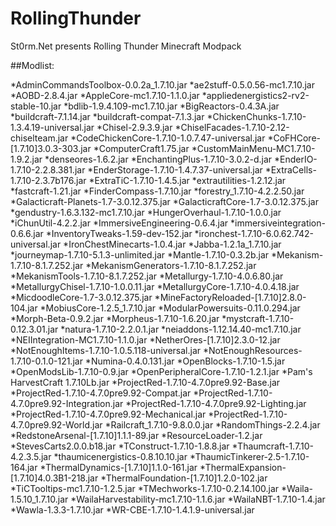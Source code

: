# RollingThunder
St0rm.Net presents Rolling Thunder Minecraft Modpack

##Modlist:

*AdminCommandsToolbox-0.0.2a_1.7.10.jar
*ae2stuff-0.5.0.56-mc1.7.10.jar
*AOBD-2.8.4.jar
*AppleCore-mc1.7.10-1.1.0.jar
*appliedenergistics2-rv2-stable-10.jar
*bdlib-1.9.4.109-mc1.7.10.jar
*BigReactors-0.4.3A.jar
*buildcraft-7.1.14.jar
*buildcraft-compat-7.1.3.jar
*ChickenChunks-1.7.10-1.3.4.19-universal.jar
*Chisel-2.9.3.9.jar
*ChiselFacades-1.7.10-2.12-chiselteam.jar
*CodeChickenCore-1.7.10-1.0.7.47-universal.jar
*CoFHCore-[1.7.10]3.0.3-303.jar
*ComputerCraft1.75.jar
*CustomMainMenu-MC1.7.10-1.9.2.jar
*denseores-1.6.2.jar
*EnchantingPlus-1.7.10-3.0.2-d.jar
*EnderIO-1.7.10-2.2.8.381.jar
*EnderStorage-1.7.10-1.4.7.37-universal.jar
*ExtraCells-1.7.10-2.3.7b176.jar
*ExtraTiC-1.7.10-1.4.5.jar
*extrautilities-1.2.12.jar
*fastcraft-1.21.jar
*FinderCompass-1.7.10.jar
*forestry_1.7.10-4.2.2.50.jar
*Galacticraft-Planets-1.7-3.0.12.375.jar
*GalacticraftCore-1.7-3.0.12.375.jar
*gendustry-1.6.3.132-mc1.7.10.jar
*HungerOverhaul-1.7.10-1.0.0.jar
*iChunUtil-4.2.2.jar
*ImmersiveEngineering-0.6.4.jar
*immersiveintegration-0.6.6.jar
*InventoryTweaks-1.59-dev-152.jar
*ironchest-1.7.10-6.0.62.742-universal.jar
*IronChestMinecarts-1.0.4.jar
*Jabba-1.2.1a_1.7.10.jar
*journeymap-1.7.10-5.1.3-unlimited.jar
*Mantle-1.7.10-0.3.2b.jar
*Mekanism-1.7.10-8.1.7.252.jar
*MekanismGenerators-1.7.10-8.1.7.252.jar
*MekanismTools-1.7.10-8.1.7.252.jar
*Metallurgy-1.7.10-4.0.6.80.jar
*MetallurgyChisel-1.7.10-1.0.0.11.jar
*MetallurgyCore-1.7.10-4.0.4.18.jar
*MicdoodleCore-1.7-3.0.12.375.jar
*MineFactoryReloaded-[1.7.10]2.8.0-104.jar
*MobiusCore-1.2.5_1.7.10.jar
*ModularPowersuits-0.11.0.294.jar
*Morph-Beta-0.9.2.jar
*Morpheus-1.7.10-1.6.20.jar
*mystcraft-1.7.10-0.12.3.01.jar
*natura-1.7.10-2.2.0.1.jar
*neiaddons-1.12.14.40-mc1.7.10.jar
*NEIIntegration-MC1.7.10-1.1.0.jar
*NetherOres-[1.7.10]2.3.0-12.jar
*NotEnoughItems-1.7.10-1.0.5.118-universal.jar
*NotEnoughResources-1.7.10-0.1.0-121.jar
*Numina-0.4.0.131.jar
*OpenBlocks-1.7.10-1.5.jar
*OpenModsLib-1.7.10-0.9.jar
*OpenPeripheralCore-1.7.10-1.2.1.jar
*Pam's HarvestCraft 1.7.10Lb.jar
*ProjectRed-1.7.10-4.7.0pre9.92-Base.jar
*ProjectRed-1.7.10-4.7.0pre9.92-Compat.jar
*ProjectRed-1.7.10-4.7.0pre9.92-Integration.jar
*ProjectRed-1.7.10-4.7.0pre9.92-Lighting.jar
*ProjectRed-1.7.10-4.7.0pre9.92-Mechanical.jar
*ProjectRed-1.7.10-4.7.0pre9.92-World.jar
*Railcraft_1.7.10-9.8.0.0.jar
*RandomThings-2.2.4.jar
*RedstoneArsenal-[1.7.10]1.1.1-89.jar
*ResourceLoader-1.2.jar
*StevesCarts2.0.0.b18.jar
*TConstruct-1.7.10-1.8.8.jar
*Thaumcraft-1.7.10-4.2.3.5.jar
*thaumicenergistics-0.8.10.10.jar
*ThaumicTinkerer-2.5-1.7.10-164.jar
*ThermalDynamics-[1.7.10]1.1.0-161.jar
*ThermalExpansion-[1.7.10]4.0.3B1-218.jar
*ThermalFoundation-[1.7.10]1.2.0-102.jar
*TiCTooltips-mc1.7.10-1.2.5.jar
*TMechworks-1.7.10-0.2.14.100.jar
*Waila-1.5.10_1.7.10.jar
*WailaHarvestability-mc1.7.10-1.1.6.jar
*WailaNBT-1.7.10-1.4.jar
*Wawla-1.3.3-1.7.10.jar
*WR-CBE-1.7.10-1.4.1.9-universal.jar